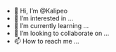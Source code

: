 - 👋 Hi, I’m @Kalipeo
- 👀 I’m interested in ...
- 🌱 I’m currently learning ...
- 💞️ I’m looking to collaborate on ...
- 📫 How to reach me ...

<!---
Kalipeo/Kalipeo is a ✨ special ✨ repository because its `README.md` (this file) appears on your GitHub profile.
You can click the Preview link to take a look at your changes.
--->
